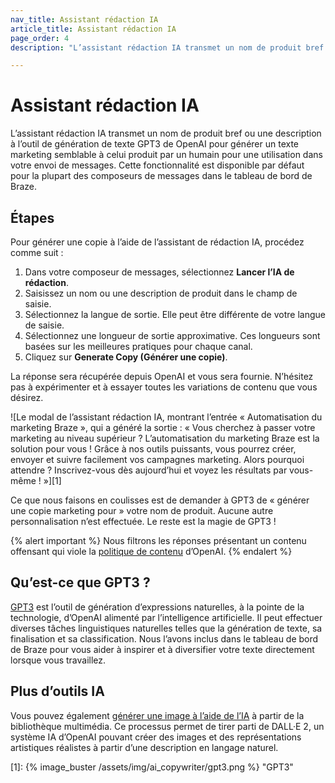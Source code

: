 ```yaml
---
nav_title: Assistant rédaction IA
article_title: Assistant rédaction IA
page_order: 4
description: "L’assistant rédaction IA transmet un nom de produit bref ou une description à l’outil de génération de texte GPT3 de OpenAI pour générer un texte marketing semblable à celui produit par un humain pour une utilisation dans votre messagerie."

---
```


# Assistant rédaction IA

L’assistant rédaction IA transmet un nom de produit bref ou une description à l’outil de génération de texte GPT3 de OpenAI pour générer un texte marketing semblable à celui produit par un humain pour une utilisation dans votre envoi de messages. Cette fonctionnalité est disponible par défaut pour la plupart des composeurs de messages dans le tableau de bord de Braze.

## Étapes

Pour générer une copie à l’aide de l’assistant de rédaction IA, procédez comme suit :

1. Dans votre composeur de messages, sélectionnez <i class="fa-solid fa-wand-magic-sparkles"></i> **Lancer l’IA de rédaction**.
2. Saisissez un nom ou une description de produit dans le champ de saisie.
3. Sélectionnez la langue de sortie. Elle peut être différente de votre langue de saisie.
4. Sélectionnez une longueur de sortie approximative. Ces longueurs sont basées sur les meilleures pratiques pour chaque canal.
5. Cliquez sur **Generate Copy (Générer une copie)**.

La réponse sera récupérée depuis OpenAI et vous sera fournie. N’hésitez pas à expérimenter et à essayer toutes les variations de contenu que vous désirez.

![Le modal de l’assistant rédaction IA, montrant l’entrée « Automatisation du marketing Braze », qui a généré la sortie : « Vous cherchez à passer votre marketing au niveau supérieur ? L’automatisation du marketing Braze est la solution pour vous ! Grâce à nos outils puissants, vous pourrez créer, envoyer et suivre facilement vos campagnes marketing. Alors pourquoi attendre ? Inscrivez-vous dès aujourd’hui et voyez les résultats par vous-même ! »][1]

Ce que nous faisons en coulisses est de demander à GPT3 de « générer une copie marketing pour » votre nom de produit. Aucune autre personnalisation n’est effectuée. Le reste est la magie de GPT3 !

{% alert important %}
Nous filtrons les réponses présentant un contenu offensant qui viole la [politique de contenu](https://beta.openai.com/docs/usage-guidelines/content-policy) d’OpenAI.
{% endalert %}

## Qu’est-ce que GPT3 ?

[GPT3](https://openai.com/blog/gpt-3-apps/) est l’outil de génération d’expressions naturelles, à la pointe de la technologie, d’OpenAI alimenté par l’intelligence artificielle. Il peut effectuer diverses tâches linguistiques naturelles telles que la génération de texte, sa finalisation et sa classification. Nous l’avons inclus dans le tableau de bord de Braze pour vous aider à inspirer et à diversifier votre texte directement lorsque vous travaillez.

## Plus d’outils IA

Vous pouvez également [générer une image à l’aide de l’IA]({{site.baseurl}}/user_guide/engagement_tools/templates_and_media/media_library/#generate-ai) à partir de la bibliothèque multimédia. Ce processus permet de tirer parti de DALL·E 2, un système IA d’OpenAI pouvant créer des images et des représentations artistiques réalistes à partir d’une description en langage naturel.

[1]: {% image_buster /assets/img/ai_copywriter/gpt3.png %} "GPT3"
